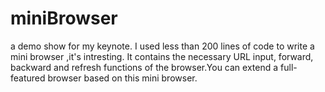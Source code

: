 # miniBrowser
a demo show for my keynote. I used less than 200 lines of code to write a mini browser
,it's intresting.
It contains the necessary URL input, forward, backward and refresh functions of the browser.You can extend a full-featured browser based on this mini browser.
